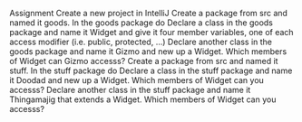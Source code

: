 Assignment 
Create a new project in IntelliJ
Create a package from src and named it goods. In the goods package do 
Declare a class in the goods package and name it Widget and give it four member variables, one of each access modifier (i.e. public, protected, ...)
Declare another class in the goods package and name it Gizmo and new up a Widget. Which members of Widget can Gizmo accesss?
Create a package from src and named it stuff. In the stuff package do 
Declare a class in the stuff package and name it Doodad and new up a Widget. Which members of Widget can you accesss?
Declare another class in the stuff package and name it Thingamajig that extends a Widget. Which members of Widget can you accesss?
